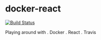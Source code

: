 # docker-react

[![Build Status](https://travis-ci.org/GuilhermeMorais/docker-react.svg?branch=master)](https://travis-ci.org/GuilhermeMorais/docker-react)

Playing around with 
. Docker
. React
. Travis

